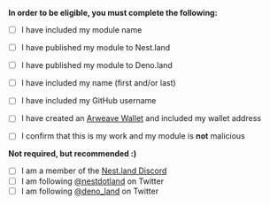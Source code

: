 **In order to be eligible, you must complete the following:**
- [ ] I have included my module name
- [ ] I have published my module to Nest.land
- [ ] I have published my module to Deno.land
- [ ] I have included my name (first and/or last)
- [ ] I have included my GitHub username
- [ ] I have created an [Arweave Wallet](https://www.arweave.org/wallet) and included my wallet address

- [ ] I confirm that this is my work and my module is **not** malicious

**Not required, but recommended :)**
- [ ] I am a member of the [Nest.land Discord](https://discord.gg/Swcy7Ws)
- [ ] I am following [@nestdotland](https://twitter.com/nestdotland) on Twitter
- [ ] I am following [@deno_land](https://twitter.com/deno_land) on Twitter